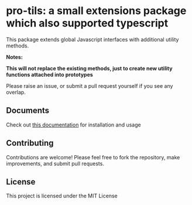 # pro-tils: a small extensions package which also supported typescript

This package extends global Javascript interfaces with additional utility methods.

**Notes:**

**This will not replace the existing methods, just to create new utility functions attached into prototypes**

Please raise an issue, or submit a pull request yourself if you see any overlap.

## Documents

Check out [this documentation](https://cashelng.github.io/pro-tils/) for installation and usage

## Contributing

Contributions are welcome! Please feel free to fork the repository, make improvements, and submit pull requests.

## License

This project is licensed under the MIT License
